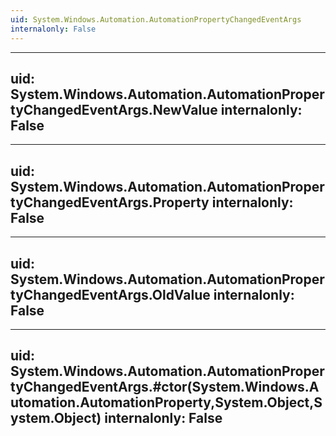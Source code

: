 ```yaml
---
uid: System.Windows.Automation.AutomationPropertyChangedEventArgs
internalonly: False
---
```


---
uid: System.Windows.Automation.AutomationPropertyChangedEventArgs.NewValue
internalonly: False
---

---
uid: System.Windows.Automation.AutomationPropertyChangedEventArgs.Property
internalonly: False
---

---
uid: System.Windows.Automation.AutomationPropertyChangedEventArgs.OldValue
internalonly: False
---

---
uid: System.Windows.Automation.AutomationPropertyChangedEventArgs.#ctor(System.Windows.Automation.AutomationProperty,System.Object,System.Object)
internalonly: False
---
